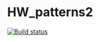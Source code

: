 # HW_patterns2
[![Build status](https://ci.appveyor.com/api/projects/status/646537n5xyh1i80q?svg=true)](https://ci.appveyor.com/project/007Nick91/hw-patterns2)
